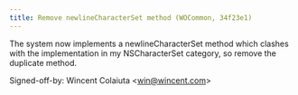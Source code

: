 ```yaml
---
title: Remove newlineCharacterSet method (WOCommon, 34f23e1)
---
```


The system now implements a newlineCharacterSet method which clashes with the implementation in my NSCharacterSet category, so remove the duplicate method.

Signed-off-by: Wincent Colaiuta &lt;win@wincent.com&gt;
